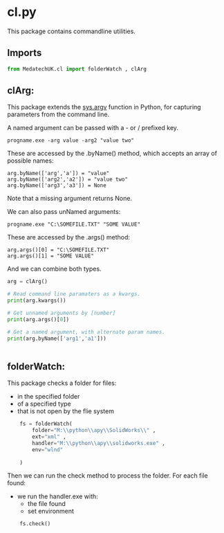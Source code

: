 # cl.py

This package contains commandline utilities.

## Imports
```python
from MedatechUK.cl import folderWatch , clArg

```

## clArg:
This package extends the [sys.argv](https://docs.python.org/3/library/sys.html "sys.argv") function in Python, for capturing parameters from the command line.

A named argument can be passed with a - or / prefixed key. 
```
progname.exe -arg value -arg2 "value two"
```

These are accessed by the .byName() method, which accepts an array of possible names:
```
arg.byName(['arg','a']) = "value"
arg.byName(['arg2','a2']) = "value two"
arg.byName(['arg3','a3']) = None
```
Note that a missing argument returns None.

We can also pass unNamed arguments:
```
progname.exe "C:\SOMEFILE.TXT" "SOME VALUE"
```

These are accessed by the .args() method:
```
arg.args()[0] = "C:\SOMEFILE.TXT"
arg.args()[1] = "SOME VALUE"
```

And we can combine both types.
```python    
arg = clArg()

# Read command line paramaters as a kwargs.
print(arg.kwargs())

# Get unnamed arguments by [number]
print(arg.args()[0])

# Get a named argument, with alternate param names.
print(arg.byName(['arg1','a1']))
	
```

## folderWatch:

This package checks a folder for files:
- in the specified folder
- of a specified type
- that is not open by the flie system	
```python
    fs = folderWatch(
        folder="M:\\python\\apy\\SolidWorks\\" , 
		ext="xml" ,
        handler="M:\\python\\apy\\solidworks.exe" , 
        env="wlnd"  
        
    )
```
Then we can run the check method to process the folder. For each file found:
- we run the handler.exe with:
	- the file found
	- set environment
```python	
    fs.check()
	
```